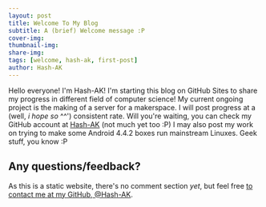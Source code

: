 ```yaml
---
layout: post
title: Welcome To My Blog
subtitle: A (brief) Welcome message :P
cover-img: 
thumbnail-img: 
share-img: 
tags: [welcome, hash-ak, first-post]
author: Hash-AK
---
```

Hello everyone! I'm Hash-AK! I'm starting this blog on GitHub Sites to share my progress in different field of computer science! 
My current ongoing project is the making of a server for a makerspace. I will post progress at a (well, _i hope so_ ^^') consistent rate. 
Will you're waiting, you can check my GitHub account at [Hash-AK](https//github.com/hash-ak) (not much yet too :P)
I may also post my work on trying to make some Android 4.4.2 boxes run mainstream Linuxes.
Geek stuff, you know :P

## Any questions/feedback? 
As this is a static website, there's no comment section _yet_, but feel free [to contact me at my GitHub, @Hash-AK](https://github.com/Hash-AK). 
